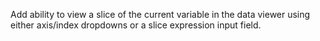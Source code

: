 Add ability to view a slice of the current variable in the data viewer using either axis/index dropdowns or a slice expression input field.
